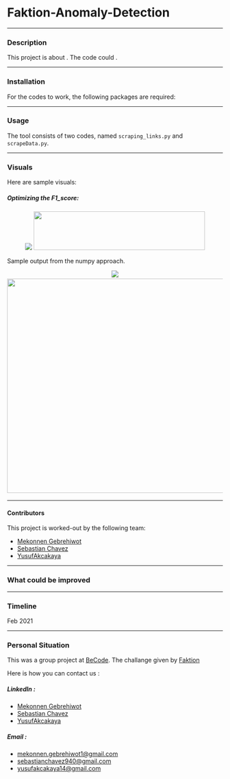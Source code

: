 # Faktion-Anomaly-Detection


***
### Description
This project is about . 
The code could .


***
### Installation
For the codes to work, the following packages are required:


***
### Usage
The tool consists of two codes, named `scraping_links.py` and `scrapeData.py`.
  

***
### Visuals

Here are sample visuals:

##### Optimizing the F1_score:
<p align="center">
  <img src="<p align="left">
  <img src="![Screenshot from 2021-10-13 15-32-44](Readme_pics/sample0.png)" width="400" height="90" />                       </p>

Sample output from the numpy approach.
<p align="center">
  <img src="<p align="left">
  <img src="![![dataScaprePandas](Readme_pics/sample1.png))" width="800" height="500" />                       </p>

***
#### Contributors
This project is worked-out by the following team:
                                                                                  
- [Mekonnen Gebrehiwot](https://github.com/mokegg)                                                                                           
- [Sebastian Chavez](https://github.com/sebastianchavezz) 
- [YusufAkcakaya](https://github.com/yusufakcakaya)      
                                                                                                                                    
***
### What could be improved 


***
### Timeline
Feb 2021

***
### Personal Situation
This was a group project at [BeCode](https://becode.org/). The challange given by [Faktion](https://www.faktion.com/)

Here is how you can contact us :
##### LinkedIn :                                                                           
- [Mekonnen Gebrehiwot](https://www.linkedin.com/in/mekonnen1/?originalSubdomain=be)
- [Sebastian Chavez](https://www.linkedin.com/in/sebastian-chavez-2-9a0790186/) 
- [YusufAkcakaya](https://www.linkedin.com/in/yusuf-ak%C3%A7akaya-9526a0171/)
                                                                                                                                           
##### Email :                                                                                                                                          
- mekonnen.gebrehiwot1@gmail.com
- sebastianchavez940@gmail.com 
- yusufakcakaya14@gmail.com                                                                                                                                    
